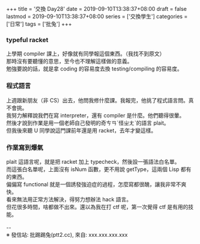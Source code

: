 +++
title = '交換 Day28'
date = 2019-09-10T13:38:37+08:00
draft = false
lastmod = 2019-09-10T13:38:37+08:00
series = ['交換學生']
categories = ['日常']
tags = ['批兔']
+++
### typeful racket
上學期 compiler 課上，好像就有同學報這個東西。（我找不到原文）<br>
那時沒有要聽懂的意思，至今也不理解這樣做的意義。<br>
勉強要說的話，就是拿 coding 的容易度去換 testing/compiling 的容易度。
### 程式語言
上週跟新朋友（非 CS）出去，他問我修什麼課。我報完，他挑了程式語言問。真不會挑。<br>
我努力解釋說我們在寫 interpreter，還有 compiler 是什麼。他們聽得很暈。<br>
然後才說到作業是用一個老師自己發明的奇ㄘㄢˊ怪ㄓㄤˋ的語言 plait。<br>
但我後來聽 U 同學說這門課前年還是用 racket，去年才變這樣。<br>
### 作業寫到爆氣
plait 這語言呢，就是把 racket 加上 typecheck，然後設一張語法白名單。<br>
而這張白名單呢，上面沒有 isNum 函數，更不用說 getType，這兩個 Lisp 都有的東西。<br>
偏偏寫 functional 就是一個誘發強迫症的過程，怎麼寫都很醜，讓我非常不爽快。<br>
看來無法用正常方法解決，得努力想辦法 hack 語言。<br>
但花很多時間，啥都做不出來。還以為我在打 ctf 呢，第一次覺得 ctf 是有用的技能。<br>
<br>
--<br>
※ 發信站: 批踢踢兔(ptt2.cc), 來自: xxx.xxx.xxx.xxx<br>
